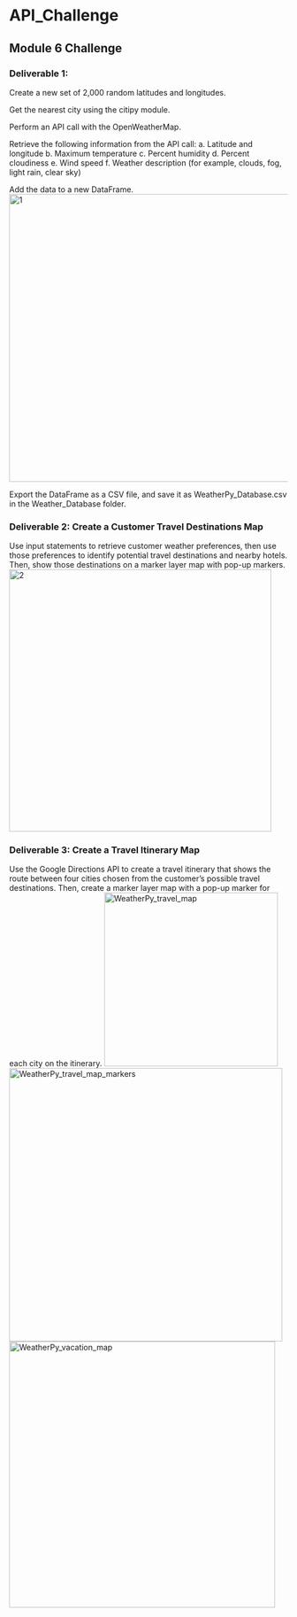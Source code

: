 # API_Challenge

Module 6 Challenge
---
### Deliverable 1: 

Create a new set of 2,000 random latitudes and longitudes.

Get the nearest city using the citipy module.

Perform an API call with the OpenWeatherMap.

Retrieve the following information from the API call:
a.	Latitude and longitude
b.	Maximum temperature
c.	Percent humidity
d.	Percent cloudiness
e.	Wind speed
f.	Weather description (for example, clouds, fog, light rain, clear sky)

Add the data to a new DataFrame.
<img width="520" alt="1" src="https://user-images.githubusercontent.com/86527347/129509423-5e25ace4-b4a1-4ebc-8231-c8ae8b0e542c.png">

Export the DataFrame as a CSV file, and save it as WeatherPy_Database.csv in the Weather_Database folder.



### Deliverable 2: Create a Customer Travel Destinations Map
Use input statements to retrieve customer weather preferences, then use those preferences to identify potential travel destinations and nearby hotels. Then, show those destinations on a marker layer map with pop-up markers.
<img width="474" alt="2" src="https://user-images.githubusercontent.com/86527347/129509425-2ae72a1d-e826-455d-8022-16e2cd1be681.png">


### Deliverable 3: Create a Travel Itinerary Map
Use the Google Directions API to create a travel itinerary that shows the route between four cities chosen from the customer’s possible travel destinations. Then, create a marker layer map with a pop-up marker for each city on the itinerary.
<img width="314" alt="WeatherPy_travel_map" src="https://user-images.githubusercontent.com/86527347/129509428-bb9ae518-3159-4678-949f-4567fea5eaf4.png">
<img width="494" alt="WeatherPy_travel_map_markers" src="https://user-images.githubusercontent.com/86527347/129509429-23a50665-b607-4a5c-b1dc-aa4d003152b7.png">
<img width="481" alt="WeatherPy_vacation_map" src="https://user-images.githubusercontent.com/86527347/129509431-6e72b0f8-2d77-4b76-8c2f-542461566328.png">

